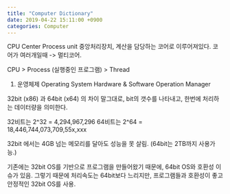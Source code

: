 ```yaml
---
title: "Computer Dictionary"
date: 2019-04-22 15:11:00 +0900
categories: Computer
---
```



CPU Center Process unit
중앙처리장치, 계산을 담당하는 코어로 이루어져있다.
코어가 여러개일때 -> 멀티코어.

CPU > Process (실행중인 프로그램) > Thread



1. 운영체제 Operating System
Hardware & Software Operation Manager

32bit (x86) 과 64bit (x64) 의 차이
말그대로, bit의 갯수를 나타내고, 한번에 처리하는 데이터량을 의미한다.

32비트는 2^32 = 4,294,967,296
64비트는 2^64 = 18,446,744,073,709,55x,xxx 

32bit 에서는 4GB 넘는 메모리를 달아도 성능을 못 살림. (64bit는 2TB까지 사용가능.)

기존에는 32bit OS를 기반으로 프로그램을 만들어왔기 때문에, 64bit OS와 호환성 이슈가 있음.
그렇기 때문에 처리속도는 64bit보다 느리지만, 프로그램들과 호환성이 좋고 안정적인 32bit OS를 사용.
